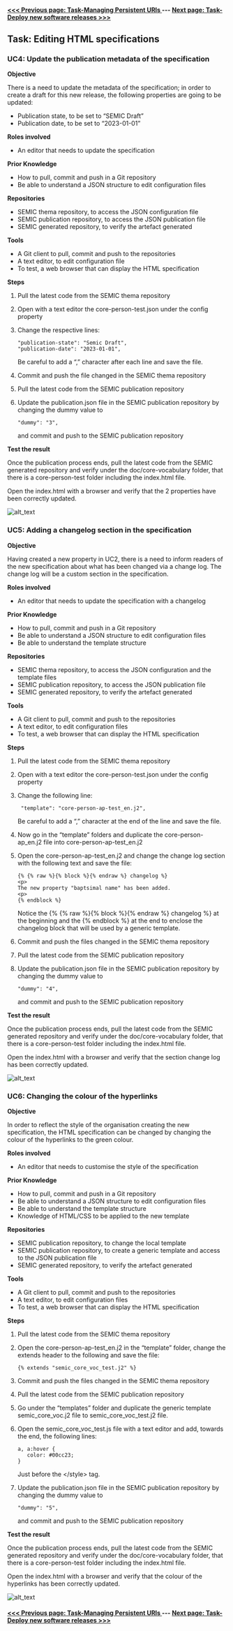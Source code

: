 #### [<<< Previous page: Task-Managing Persistent URIs ](managing_persistent_URIs.md) --- [Next page: Task-Deploy new software releases >>>](deploy_new_software_releases.md)

## Task: Editing HTML specifications

### UC4: Update the publication metadata of the specification

**Objective**

There is a need to update the metadata of the specification; in order to create a draft for this new release, the following properties are going to be updated:

* Publication state, to be set to “SEMIC Draft”
* Publication date, to be set to “2023-01-01”

**Roles involved**

* An editor that needs to update the specification

**Prior Knowledge**

* How to pull, commit and push in a Git repository
* Be able to understand a JSON structure to edit configuration files

**Repositories**

* SEMIC thema repository, to access the JSON configuration file
* SEMIC publication repository, to access  the JSON publication file
* SEMIC generated repository, to verify the artefact generated

**Tools**

* A Git client to pull, commit and push to the repositories
* A text editor, to edit configuration file
* To test, a web browser that can display the HTML specification

**Steps**

1. Pull the latest code from the SEMIC thema repository
2. Open with a text editor the core-person-test.json under the config property
3. Change the respective lines:

	```
	"publication-state": "Semic Draft",
	"publication-date": "2023-01-01",
	```

    Be careful to add a “,” character after each line and save the file.

4. Commit and push the file changed in the SEMIC thema repository
5. Pull the latest code from the SEMIC publication repository
6. Update the publication.json file in the SEMIC publication repository by changing the dummy value to

	```
	"dummy": "3",
	```

    and commit and push to the SEMIC publication repository

**Test the result**

Once the publication process ends, pull the latest code from the SEMIC generated repository and verify under the doc/core-vocabulary folder, that there is a core-person-test folder including the index.html file.

Open the index.html with a browser and verify that the 2 properties have been correctly updated.

![alt_text](images/image6.png "Verify that status and published date are updated")

### UC5: Adding a changelog section in the specification

**Objective**

Having created a new property in UC2, there is a need to inform readers of the new specification about what has been changed via a change log. The change log will be a  custom section in the specification.

**Roles involved**

* An editor that needs to update the specification with a changelog

**Prior Knowledge**

* How to pull, commit and push in a Git repository
* Be able to understand a JSON structure to edit configuration files
* Be able to understand the template structure  

**Repositories**

* SEMIC thema repository, to access the JSON configuration and the template files
* SEMIC publication repository, to access the JSON publication file
* SEMIC generated repository, to verify the artefact generated

**Tools**

* A Git client to pull, commit and push to the repositories
* A text editor, to edit configuration files
* To test, a web browser that can display the HTML specification

**Steps**

1. Pull the latest code from the SEMIC thema repository
2. Open with a text editor the core-person-test.json under the config property
3. Change the following line:

	```
	 "template": "core-person-ap-test_en.j2",
	```

    Be careful to add a “,” character at the end of the line and save the file.

4. Now go in the “template” folders and duplicate the core-person-ap_en.j2 file into core-person-ap-test_en.j2
5. Open the core-person-ap-test_en.j2 and change the change log section with the following text and save the file:

	```
	{% {% raw %}{% block %}{% endraw %} changelog %}
	<p>
	The new property "baptsimal name" has been added.
	<p>
	{% endblock %}
	```

    Notice the {% {% raw %}{% block %}{% endraw %} changelog %} at the beginning and the {% endblock %} at the end to enclose the changelog block that will be used by a generic template.

6. Commit and push the files changed in the SEMIC thema repository
7. Pull the latest code from the SEMIC publication repository
8. Update the publication.json file in the SEMIC publication repository by changing the dummy value to

	```
	"dummy": "4",
	```

    and commit and push to the SEMIC publication repository

**Test the result**

Once the publication process ends, pull the latest code from the SEMIC generated repository and verify under the doc/core-vocabulary folder, that there is a core-person-test folder including the index.html file.

Open the index.html with a browser and verify that the section change log has been correctly updated.

![alt_text](images/image7.png "Verify that the change log section has been")

### UC6: Changing the colour of the hyperlinks

**Objective**

In order to reflect the style of the organisation creating the new specification, the HTML specification can be changed by changing the colour of the hyperlinks to the green colour.

**Roles involved**

* An editor that needs to customise the style of the specification

**Prior Knowledge**

* How to pull, commit and push in a Git repository
* Be able to understand a JSON structure to edit configuration files
* Be able to understand the template structure  
* Knowledge of HTML/CSS to be applied to the new template 

**Repositories**

* SEMIC publication repository, to change the local template
* SEMIC publication repository, to create a generic template and access to the JSON publication file
* SEMIC generated repository, to verify the artefact generated

**Tools**

* A Git client to pull, commit and push to the repositories
* A text editor, to edit configuration files
* To test, a web browser that can display the HTML specification

**Steps**

1. Pull the latest code from the SEMIC thema repository
2. Open the core-person-ap-test_en.j2 in the “template” folder, change the extends header to the following and save the file:

	```
	{% extends "semic_core_voc_test.j2" %}
	```

3. Commit and push the files changed in the SEMIC thema repository
4. Pull the latest code from the SEMIC publication repository
5. Go under the “templates” folder and duplicate the generic template semic_core_voc.j2 file to semic_core_voc_test.j2 file.
6. Open the semic_core_voc_test.js file with a text editor and add, towards the end, the following lines: 

	```
	a, a:hover {
	   color: #00cc23;
	}
	```

    Just before the  &lt;/style> tag.

7. Update the publication.json file in the SEMIC publication repository by changing the dummy value to

	```
	"dummy": "5",
	```

    and commit and push to the SEMIC publication repository

**Test the result**

Once the publication process ends, pull the latest code from the SEMIC generated repository and verify under the doc/core-vocabulary folder, that there is a core-person-test folder including the index.html file.

Open the index.html with a browser and verify that the colour of the hyperlinks has been correctly updated.

![alt_text](images/image8.png "Verify that the colour of the hyperlinks is updated ")

#### [<<< Previous page: Task-Managing Persistent URIs ](managing_persistent_URIs.md) --- [Next page: Task-Deploy new software releases >>>](deploy_new_software_releases.md)